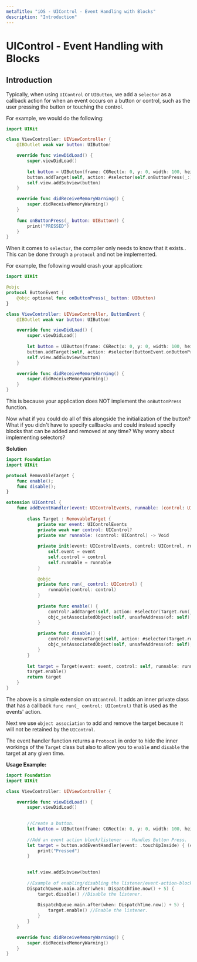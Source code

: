 ```yaml
---
metaTitle: "iOS - UIControl - Event Handling with Blocks"
description: "Introduction"
---
```


# UIControl - Event Handling with Blocks



## Introduction


Typically, when using `UIControl` or `UIButton`, we add a `selector` as a callback action for when an event occurs on a button or control, such as the user pressing the button or touching the control.

For example, we would do the following:

```swift
import UIKit

class ViewController: UIViewController {
    @IBOutlet weak var button: UIButton!

    override func viewDidLoad() {
        super.viewDidLoad()
        
        let button = UIButton(frame: CGRect(x: 0, y: 0, width: 100, height: 44))
        button.addTarget(self, action: #selector(self.onButtonPress(_:)), for: .touchUpInside)
        self.view.addSubview(button)
    }

    override func didReceiveMemoryWarning() {
        super.didReceiveMemoryWarning()
    }
    
    func onButtonPress(_ button: UIButton!) {
        print("PRESSED")
    }
}

```

When it comes to `selector`, the compiler only needs to know that it exists.. This can be done through a `protocol` and not be implemented.

For example, the following would crash your application:

```swift
import UIKit

@objc
protocol ButtonEvent {
    @objc optional func onButtonPress(_ button: UIButton)
}

class ViewController: UIViewController, ButtonEvent {
    @IBOutlet weak var button: UIButton!

    override func viewDidLoad() {
        super.viewDidLoad()
        
        let button = UIButton(frame: CGRect(x: 0, y: 0, width: 100, height: 44))
        button.addTarget(self, action: #selector(ButtonEvent.onButtonPress(_:)), for: .touchUpInside)
        self.view.addSubview(button)
    }

    override func didReceiveMemoryWarning() {
        super.didReceiveMemoryWarning()
    }
}

```

This is because your application does NOT implement the `onButtonPress` function.

Now what if you could do all of this alongside the initialization of the button? What if you didn't have to specify callbacks and could instead specify blocks that can be added and removed at any time? Why worry about implementing selectors?

**Solution**

```swift
import Foundation
import UIKit

protocol RemovableTarget {
    func enable();
    func disable();
}

extension UIControl {
    func addEventHandler(event: UIControlEvents, runnable: (control: UIControl) -> Void) -> RemovableTarget {
        
        class Target : RemovableTarget {
            private var event: UIControlEvents
            private weak var control: UIControl?
            private var runnable: (control: UIControl) -> Void
            
            private init(event: UIControlEvents, control: UIControl, runnable: (control: UIControl) -> Void) {
                self.event = event
                self.control = control
                self.runnable = runnable
            }
            
            @objc
            private func run(_ control: UIControl) {
                runnable(control: control)
            }
            
            private func enable() {
                control?.addTarget(self, action: #selector(Target.run(_:)), for: event)
                objc_setAssociatedObject(self, unsafeAddress(of: self), self, .OBJC_ASSOCIATION_RETAIN)
            }
            
            private func disable() {
                control?.removeTarget(self, action: #selector(Target.run(_:)), for: self.event)
                objc_setAssociatedObject(self, unsafeAddress(of: self), nil, .OBJC_ASSOCIATION_ASSIGN)
            }
        }
        
        let target = Target(event: event, control: self, runnable: runnable)
        target.enable()
        return target
    }
}

```

The above is a simple extension on `UIControl`. It adds an inner private class that has a callback `func run(_ control: UIControl)` that is used as the events' action.

Next we use `object association` to add and remove the target because it will not be retained by the `UIControl`.

The event handler function returns a `Protocol` in order to hide the inner workings of the `Target` class but also to allow you to `enable` and `disable` the target at any given time.

**Usage Example:**

```swift
import Foundation
import UIKit

class ViewController: UIViewController {

    override func viewDidLoad() {
        super.viewDidLoad()
        

        //Create a button.
        let button = UIButton(frame: CGRect(x: 0, y: 0, width: 100, height: 44))
        
        //Add an event action block/listener -- Handles Button Press.
        let target = button.addEventHandler(event: .touchUpInside) { (control) in
            print("Pressed")
        }
        

        self.view.addSubview(button)
        
        //Example of enabling/disabling the listener/event-action-block.
        DispatchQueue.main.after(when: DispatchTime.now() + 5) {
            target.disable() //Disable the listener.
            
            DispatchQueue.main.after(when: DispatchTime.now() + 5) {
                target.enable() //Enable the listener.
            }
        }
    }

    override func didReceiveMemoryWarning() {
        super.didReceiveMemoryWarning()
    }
}

```


